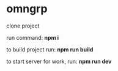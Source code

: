 # omngrp

clone project

run command: <b>npm i</b>

to build project run: <b>npm run build</b>

to start server for work, run: <b>npm run dev</b>
